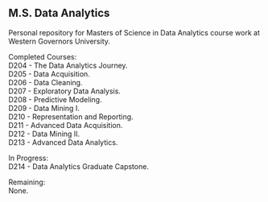 ## M.S. Data Analytics
Personal repository for Masters of Science in Data Analytics course work at Western Governors University.

Completed Courses: <br />
D204 - The Data Analytics Journey.      
D205 - Data Acquisition.       
D206 - Data Cleaning.                  
D207 - Exploratory Data Analysis. <br />
D208 - Predictive Modeling. <br />
D209 - Data Mining I.<br />
D210 - Representation and Reporting. <br />
D211 - Advanced Data Acquisition. <br />
D212 - Data Mining II. <br />
D213 - Advanced Data Analytics. <br />

In Progress: <br />
D214 - Data Analytics Graduate Capstone.<br />

Remaining: <br />
None.